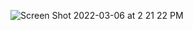 ![Screen Shot 2022-03-06 at 2 21 22 PM](https://user-images.githubusercontent.com/42502061/156944572-54176ddb-c1d1-44a1-88b7-93bcd7462ba6.png)